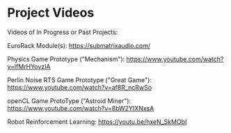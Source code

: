 # Project Videos
Videos of In Progress or Past Projects:


EuroRack Module(s): https://submatrixaudio.com/




Physics Game Prototype ("Mechanism"): https://www.youtube.com/watch?v=lfMrHYoyzIA

Perlin Noise RTS Game Prototype ("Great Game"): https://www.youtube.com/watch?v=af8R_ncRwSo

openCL Game ProtoType ("Astroid Miner"): https://www.youtube.com/watch?v=8bW2YIXNxsA



Robot Reinforcement Learning: https://youtu.be/hxeN_SkMObI





